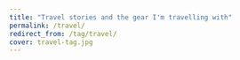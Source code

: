 ```yaml
---
title: "Travel stories and the gear I'm travelling with"
permalink: /travel/
redirect_from: /tag/travel/
cover: travel-tag.jpg
---
```

